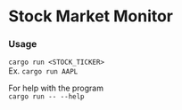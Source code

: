 # Stock Market Monitor

### Usage

`cargo run <STOCK_TICKER>`\
Ex. `cargo run AAPL`

For help with the program\
`cargo run -- --help`
